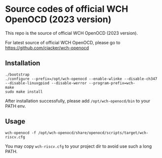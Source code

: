 # Source codes of official WCH OpenOCD (2023 version)

This repo is the source of official WCH OpenOCD (2023 version).

For latest source of official WCH OpenOCD, please go to https://github.com/cjacker/wch-openocd

## Installation

```
./bootstrap
./configure --prefix=/opt/wch-openocd --enable-wlinke --disable-ch347 --disable-linuxgpiod --disable-werror --program-prefix=wch-
make
sudo make install
```

After installation successfully, please add `/opt/wch-openocd/bin` to your PATH env.

## Usage

```
wch-openocd -f /opt/wch-openocd/share/openocd/scripts/target/wch-riscv.cfg

```

You may copy `wch-riscv.cfg` to your project dir to avoid use such a long PATH.

